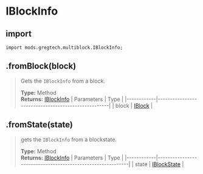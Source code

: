 # IBlockInfo

## import
`import mods.gregtech.multiblock.IBlockInfo;`

## .fromBlock(block)
> Gets the `IBlockInfo` from a block.
>
> **Type:** Method  
> **Returns:** [IBlockInfo](/CraftTweaker/Mods/MultiblockTweaker/GTWrapper-Type/IBlockInfo.md)
> | Parameters | Type                                               |
> |------------|----------------------------------------------------|
> | block      | [IBlock](/CraftTweaker/Vanilla/Blocks/IBlock.md)   |

## .fromState(state)
> gets the `IBlockInfo` from a blockstate.
>
> **Type:** Method  
> **Returns:** [IBlockInfo](/CraftTweaker/Mods/MultiblockTweaker/GTWrapper-Type/IBlockInfo.md)
> | Parameters | Type                                                       |
> |------------|------------------------------------------------------------|
> | state      | [IBlockState](/CraftTweaker/Vanilla/Blocks/IBlockState.md) |
